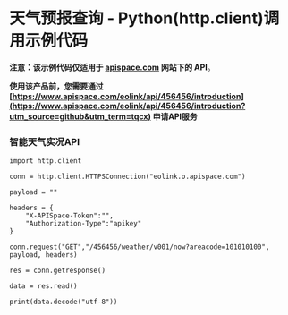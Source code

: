 # 天气预报查询 - Python(http.client)调用示例代码

**注意：该示例代码仅适用于 [apispace.com](https://www.apispace.com/?utm_source=github&utm_term=tqcx) 网站下的 API**。

**使用该产品前，您需要通过 [https://www.apispace.com/eolink/api/456456/introduction](https://www.apispace.com/eolink/api/456456/introduction?utm_source=github&utm_term=tqcx) 申请API服务**

### 智能天气实况API
```
import http.client

conn = http.client.HTTPSConnection("eolink.o.apispace.com")

payload = ""

headers = {
    "X-APISpace-Token":"",
    "Authorization-Type":"apikey"
}

conn.request("GET","/456456/weather/v001/now?areacode=101010100", payload, headers)

res = conn.getresponse()

data = res.read()

print(data.decode("utf-8"))
```
